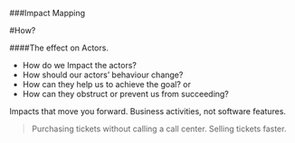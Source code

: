 ###Impact Mapping

#How?

####The effect on Actors.

* How do we Impact the actors?
* How should our actors’ behaviour change?
* How can they help us to achieve the goal? or
* How can they obstruct or prevent us from succeeding?

Impacts that move you forward.
Business activities, not software features.

> Purchasing tickets without calling a call center.
> Selling tickets faster.

